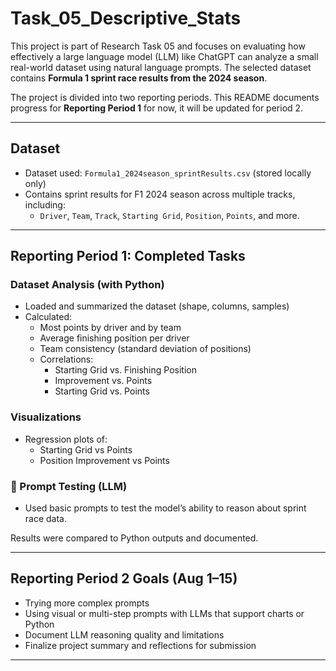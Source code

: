 # Task_05_Descriptive_Stats

This project is part of Research Task 05 and focuses on evaluating how effectively a large language model (LLM) like ChatGPT can analyze a small real-world dataset using natural language prompts. The selected dataset contains **Formula 1 sprint race results from the 2024 season**.

The project is divided into two reporting periods. This README documents progress for **Reporting Period 1** for now, it will be updated for period 2.

---

##  Dataset

- Dataset used: `Formula1_2024season_sprintResults.csv` (stored locally only)
- Contains sprint results for F1 2024 season across multiple tracks, including:
  - `Driver`, `Team`, `Track`, `Starting Grid`, `Position`, `Points`, and more.

---

## Reporting Period 1: Completed Tasks

### Dataset Analysis (with Python)
- Loaded and summarized the dataset (shape, columns, samples)
- Calculated:
  - Most points by driver and by team
  - Average finishing position per driver
  - Team consistency (standard deviation of positions)
  - Correlations:
    - Starting Grid vs. Finishing Position
    - Improvement vs. Points
    - Starting Grid vs. Points

### Visualizations
- Regression plots of:
  - Starting Grid vs Points
  - Position Improvement vs Points

### 🧠 Prompt Testing (LLM)
- Used basic prompts to test the model’s ability to reason about sprint race data. 

Results were compared to Python outputs and documented.

---

## Reporting Period 2 Goals (Aug 1–15)

- Trying more complex prompts
- Using visual or multi-step prompts with LLMs that support charts or Python
- Document LLM reasoning quality and limitations
- Finalize project summary and reflections for submission

---
